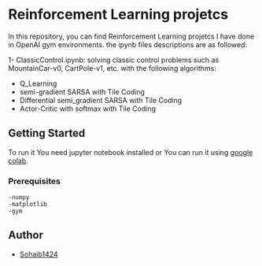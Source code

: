 # Reinforcement Learning projetcs

In this repository, you can find Reinforcement Learning projetcs I have done in OpenAI gym environments.
the ipynb files descriptions are as followed:

1- ClassicControl.ipynb: solving classic control problems such as MountainCar-v0, CartPole-v1, etc. with the following algorithms:
- Q_Learning
- semi-gradient SARSA with Tile Coding
- Differential semi_gradient SARSA with Tile Coding
- Actor-Critic with softmax with Tile Coding



## Getting Started   

To run it You need jupyter notebook installed or You can run it using [google colab](https://colab.research.google.com).


### Prerequisites
```
-numpy
-matplotlib
-gym
```

## Author

* [Sohaib1424](https://github.com/Sohaib1424)
